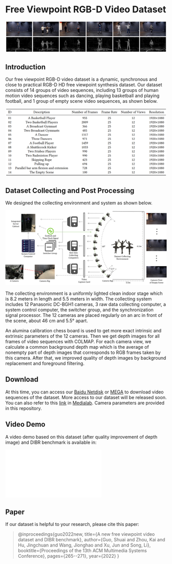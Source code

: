 # Free Viewpoint RGB-D Video Dataset

![](https://github.com/sjtu-medialab/Free-Viewpoint-RGB-D-Video-Dataset/blob/main/frames.png)

## Introduction

Our free viewpoint RGB-D video dataset is a dynamic, synchronous and close to practical RGB-D HD free viewpoint synthesis dataset. Our dataset consists of 14 groups of video sequences, including 13 groups of human motion video sequences such as dancing, playing basketball and playing football, and 1 group of empty scene video sequences, as shown below. 

![](https://github.com/sjtu-medialab/Free-Viewpoint-RGB-D-Video-Dataset/blob/main/detail.png)

## Dataset Collecting and Post Processing

We designed the collecting environment and system as shown below. 

![](https://github.com/sjtu-medialab/Free-Viewpoint-RGB-D-Video-Dataset/blob/main/framework.png)

The collecting environment is a uniformly lighted clean indoor stage which is 8.2 meters in length and 5.5 meters in width. The collecting system includes 12 Panasonic DC-BGH1 cameras, 3 raw data collecting computer, a system control computer, the switcher group, and the synchronization signal processor. The 12 cameras are placed regularly on an arc in front of the scene, about 46 cm and 5.5° apart. 

An alumina calibration chess board is used to get more exact intrinsic and extrinsic parameters of the 12 cameras. Then we get depth images for all frames of video sequences with COLMAP. For each camera view, we calculate a common background depth map which is the average of nonempty part of depth images that corresponds to RGB frames taken by this camera. After that, we improved quality of depth images by background replacement and foreground filtering. 

## Download

At this time, you can access our [Baidu Netdisk](https://pan.baidu.com/s/1onBiiTBXcvb_X_xxht8Fug?pwd=igfd) or [MEGA](https://mega.nz/folder/pQlGkJCD#jjwphJzKOvpYKWVEc-tKbA) to download video sequences of the dataset. More access to our dataset will be released soon. 
You can also refer to this [link](https://medialab.sjtu.edu.cn/post/free-viewpoint-rgb-d-video-dataset/) in [Medialab](https://medialab.sjtu.edu.cn/).
Camera parameters are provided in this repository. 

## Video Demo
A video demo based on this dataset (after quality improvement of depth image) and DIBR benchmark is available in:

<iframe src="//player.bilibili.com/player.html?aid=560846220&bvid=BV1Fe4y1b7mt&cid=840790286&page=1" scrolling="no" border="0" frameborder="no" framespacing="0" allowfullscreen="true"> </iframe>

## Paper
If our dataset is helpful to your research, please cite this paper:
> @inproceedings{guo2022new,
  title={A new free viewpoint video dataset and DIBR benchmark},
  author={Guo, Shuai and Zhou, Kai and Hu, Jingchuan and Wang, Jionghao and Xu, Jun and Song, Li},
  booktitle={Proceedings of the 13th ACM Multimedia Systems Conference},
  pages={265--271},
  year={2022}
}
